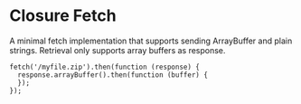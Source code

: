 # Closure Fetch

A minimal fetch implementation that supports sending ArrayBuffer and plain strings. Retrieval only supports array buffers as response.


    fetch('/myfile.zip').then(function (response) {
      response.arrayBuffer().then(function (buffer) {
      });
    });
